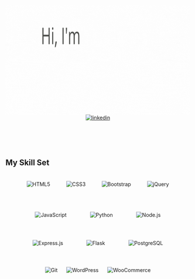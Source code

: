 <a href="https://viktoriaby.github.io/portfolio/">
        <img src="https://github.com/ViktoriaBy/ViktoriaBy/blob/main/Purple%20Sky%20Profile%20Header.gif?raw=true" align="left" height="300" width="1000" /> 
      </a>
<div align="center">
<a href="https://linkedin.com/in/viktoria-bukatova-5b681a160" target="_blank">
<img src=https://img.shields.io/badge/linkedin-%231E77B5.svg?&style=for-the-badge&logo=linkedin&logoColor=white alt=linkedin style="margin-bottom: 5px;" />
</a>  
</div> 
 
</br>
</br>
</br>
</br>

## My Skill Set  

<div align="center">  
<img style="margin: 20px" src="https://profilinator.rishav.dev/skills-assets/html5-original-wordmark.svg" alt="HTML5" height="50" />  
<img style="margin: 20px" src="https://profilinator.rishav.dev/skills-assets/css3-original-wordmark.svg" alt="CSS3" height="50" />  
<img style="margin: 20px" src="https://profilinator.rishav.dev/skills-assets/bootstrap-plain.svg" alt="Bootstrap" height="50" />  
<img style="margin: 20px" src="https://profilinator.rishav.dev/skills-assets/jquery.png" alt="jQuery" height="50" />  
</div>

</br>

</td><td valign="top" width="33%">

<div align="center">  
<img style="margin: 30px" src="https://profilinator.rishav.dev/skills-assets/javascript-original.svg" alt="JavaScript" height="50" /> 
<img style="margin: 30px" src="https://profilinator.rishav.dev/skills-assets/python-original.svg" alt="Python" height="50" />     
<img style="margin: 30px" src="https://profilinator.rishav.dev/skills-assets/nodejs-original-wordmark.svg" alt="Node.js" height="50" />  
<img style="margin: 30px" src="https://profilinator.rishav.dev/skills-assets/express-original-wordmark.svg" alt="Express.js" height="50" /> 
<img style="margin: 30px" src="https://profilinator.rishav.dev/skills-assets/flask.png" alt="Flask" height="50" />      
<img style="margin: 30px" src="https://profilinator.rishav.dev/skills-assets/postgresql-original-wordmark.svg" alt="PostgreSQL" height="50" />  
  
  
</div>

</br>
        
</td><td valign="top" width="33%">

 
<div align="center">  
<img style="margin: 10px" src="https://profilinator.rishav.dev/skills-assets/git-scm-icon.svg" alt="Git" height="50" />  
<img style="margin: 10px" src="https://profilinator.rishav.dev/skills-assets/wordpress.png" alt="WordPress" height="50" />  
<img style="margin: 10px" src="https://profilinator.rishav.dev/skills-assets/woocommerce.png" alt="WooCommerce" height="50" />  
</div>

</td></tr></table>  

<br/>  
